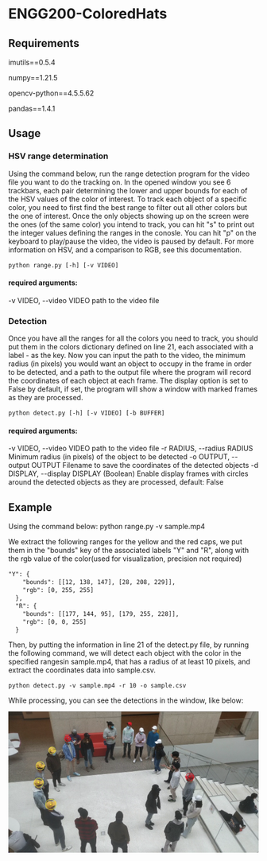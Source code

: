 # ENGG200-ColoredHats

## Requirements
imutils==0.5.4

numpy==1.21.5

opencv-python==4.5.5.62

pandas==1.4.1
## Usage
### HSV range determination
Using the command below, run the range detection program for the video file you want to do the tracking on.
In the opened window you see 6 trackbars, each pair determining the lower and upper bounds for each of the HSV values of the color of interest.
To track each object of a specific color, you need to first find the best range to filter out all other colors but the one of interest.
Once the only objects showing up on the screen were the ones (of the same color) you intend to track, you can hit "s" to print out the integer values defining the ranges in the conosle.
You can hit "p" on the keyboard to play/pause the video, the video is paused by default.
For more information on HSV, and a comparison to RGB, see this documentation.
```
python range.py [-h] [-v VIDEO]
```
#### required arguments:
  -v VIDEO, --video VIDEO
                        path to the video file

### Detection

Once you have all the ranges for all the colors you need to track, you should put them in the colors dictionary defined on line 21, each associated with a label - as the key. 
Now you can input the path to the video, the minimum radius (in pixels) you would want an object to occupy in the frame in order to be detected, and a path to the output file where the program will record the coordinates of each object at each frame. The display option is set to False by default, if set, the program will show a window with marked frames as they are processed.
```
python detect.py [-h] [-v VIDEO] [-b BUFFER]
```
#### required arguments:
  -v VIDEO, --video VIDEO
                        path to the video file
  -r RADIUS, --radius RADIUS
                        Minimum radius (in pixels) of the object to be detected
  -o OUTPUT, --output OUTPUT
                        Filename to save the coordinates of the detected objects
  -d DISPLAY, --display DISPLAY
                        (Boolean) Enable display frames with circles around the detected objects as they are processed, default: False


## Example
Using the command below:
python range.py -v sample.mp4

We extract the following ranges for the yellow and the red caps, we put them in the "bounds" key of the associated labels "Y" and "R", along with the rgb value of the color(used for visualization, precision not required)
```
"Y": {
    "bounds": [[12, 138, 147], [28, 208, 229]],
    "rgb": [0, 255, 255]
  },
  "R": {
    "bounds": [[177, 144, 95], [179, 255, 228]],
    "rgb": [0, 0, 255]
  }
```

Then, by putting the information in line 21 of the detect.py file, by running the following command, we will detect each object with the color in the specified rangesin sample.mp4, that has a radius of at least 10 pixels, and extract the coordinates data into sample.csv.
```
python detect.py -v sample.mp4 -r 10 -o sample.csv
```
While processing, you can see the detections in the window, like below:

![A frame of detection](./sample.png)

